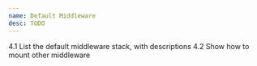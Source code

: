 ```yaml
---
name: Default Middleware
desc: TODO
---
```


4.1 List the default middleware stack, with descriptions
4.2 Show how to mount other middleware
